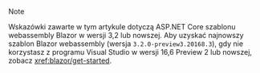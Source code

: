 > [!NOTE]
> Wskazówki zawarte w tym artykule dotyczą ASP.NET Core szablonu webassembly Blazor w wersji 3,2 lub nowszej. Aby uzyskać najnowszy szablon Blazor webassembly (wersja `3.2.0-preview3.20168.3`), gdy nie korzystasz z programu Visual Studio w wersji 16,6 Preview 2 lub nowszej, zobacz <xref:blazor/get-started>.
